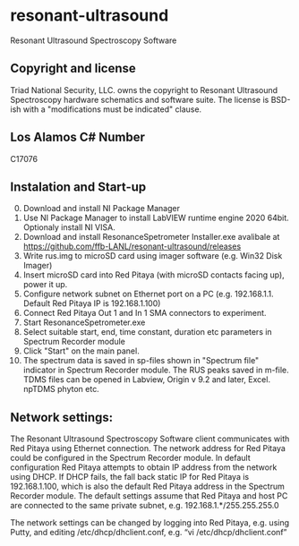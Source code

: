 # resonant-ultrasound
Resonant Ultrasound Spectroscopy Software


Copyright and license
---------------------

Triad National Security, LLC. owns the copyright to Resonant Ultrasound Spectroscopy hardware schematics and software suite.  The license is BSD-ish with a "modifications must be indicated" clause.

## Los Alamos C# Number
C17076

## Instalation and Start-up
0. Download and install NI Package Manager
1. Use NI Package Manager to install LabVIEW runtime engine 2020 64bit. Optionaly install NI VISA.
2. Download and install ResonanceSpetrometer Installer.exe avalibale at https://github.com/ffb-LANL/resonant-ultrasound/releases
3. Write rus.img to microSD card using imager software (e.g. Win32 Disk Imager)
4. Insert microSD card into Red Pitaya (with microSD contacts facing up), power it up.
5. Configure network subnet on Ethernet port on a PC  (e.g. 192.168.1.1. Default Red Pitaya IP is 192.168.1.100)
6. Connect Red Pitaya Out 1  and In 1 SMA connectors to experiment.
7. Start ResonanceSpetrometer.exe
8. Select suitable start, end, time constant, duration etc parameters in Spectrum Recorder module
9. Click "Start" on the main panel.
10. The spectrum data is saved in sp-files shown in "Spectrum file" indicator in Spectrum Recorder module. The RUS peaks saved in m-file. TDMS files can be opened in Labview, Origin v 9.2 and later, Excel. npTDMS phyton etc.

## Network settings:
The Resonant Ultrasound Spectroscopy Software client communicates with Red Pitaya using Ethernet connection. The network address for Red Pitaya could be configured in the Spectrum Recorder module. In default configuration Red Pitaya attempts to obtain IP address from the network using DHCP. If DHCP fails, 
the fall back static IP for Red Pitaya is 192.168.1.100, which is also the default Red Pitaya address in the Spectrum Recorder module. The default settings assume that Red Pitaya and host PC are connected to the same private subnet, e.g. 192.168.1.*/255.255.255.0

The network settings can be changed by logging into Red Pitaya, e.g. using Putty, and editing /etc/dhcp/dhclient.conf, e.g. “vi /etc/dhcp/dhclient.conf”
